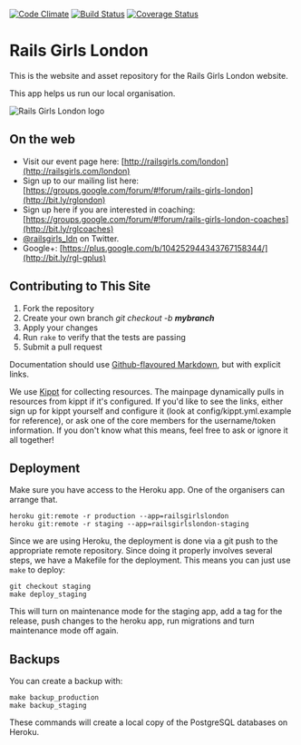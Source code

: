 [![Code Climate](https://codeclimate.com/github/railsgirlslondon/railsgirls-london.png)](https://codeclimate.com/github/railsgirlslondon/railsgirls-london) [![Build Status](https://travis-ci.org/railsgirlslondon/railsgirls-london.png?branch=master)](https://travis-ci.org/railsgirlslondon/railsgirls-london) [![Coverage Status](https://coveralls.io/repos/railsgirlslondon/railsgirls-london/badge.png?branch=master)](https://coveralls.io/r/railsgirlslondon/railsgirls-london?branch=master)

# Rails Girls London

This is the website and asset repository for the Rails Girls London website. 

This app helps us run our local organisation.

![Rails Girls London logo](https://raw.github.com/allolex/railsgirls-london/master/public/images/rails_girls_london_logo_ruby.png "Rails Girls London")


## On the web

- Visit our event page here: [http://railsgirls.com/london](http://railsgirls.com/london)
- Sign up to our mailing list here: [https://groups.google.com/forum/#!forum/rails-girls-london](http://bit.ly/rglondon)
- Sign up here if you are interested in coaching: [https://groups.google.com/forum/#!forum/rails-girls-london-coaches](http://bit.ly/rglcoaches)
- [@railsgirls_ldn](https://twitter.com/railsgirls_ldn) on Twitter.
- Google+: [https://plus.google.com/b/104252944343767158344/](http://bit.ly/rgl-gplus)


## Contributing to This Site

1. Fork the repository
2. Create your own branch _git checkout -b **mybranch**_
3. Apply your changes
4. Run `rake` to verify that the tests are passing
5. Submit a pull request

Documentation should use [Github-flavoured Markdown](https://help.github.com/articles/github-flavored-markdown), but with explicit links.

We use [Kippt](https://kippt.com/) for collecting resources. The mainpage dynamically pulls in resources from kippt if it's configured. If you'd like to see the links, either sign up for kippt yourself and configure it (look at config/kippt.yml.example for reference), or ask one of the core members for the username/token information. If you don't know what this means, feel free to ask or ignore it all together!

## Deployment

Make sure you have access to the Heroku app. One of the organisers can arrange that.

    heroku git:remote -r production --app=railsgirlslondon
    heroku git:remote -r staging --app=railsgirlslondon-staging

Since we are using Heroku, the deployment is done via a git push to the appropriate remote repository. Since doing it properly involves several steps, we have a Makefile for the deployment. This means you can just use `make` to deploy:

    git checkout staging
    make deploy_staging

This will turn on maintenance mode for the staging app, add a tag for the release, push changes to the heroku app, run migrations and turn maintenance mode off again.

## Backups

You can create a backup with:

    make backup_production
    make backup_staging

These commands will create a local copy of the PostgreSQL databases on Heroku.
